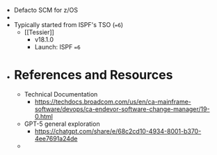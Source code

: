 - Defacto SCM for z/OS
-
- Typically started from ISPF's TSO (`=6`)
	- [[Tessier]]
		- v18.1.0
		- Launch: ISPF `=6`
- # References and Resources
	- Technical Documentation
		- https://techdocs.broadcom.com/us/en/ca-mainframe-software/devops/ca-endevor-software-change-manager/19-0.html
	- GPT-5 general exploration
		- https://chatgpt.com/share/e/68c2cd10-4934-8001-b370-4ee7691a24de
	-